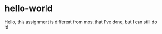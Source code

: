 # hello-world

Hello, this assignment is different from most that I've done, but I can still do it!
